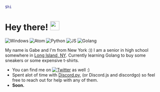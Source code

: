 ```bash
$hi
```

# Hey there! <img src="https://raw.githubusercontent.com/MartinHeinz/MartinHeinz/master/wave.gif" width="30px">

![Windows](https://img.shields.io/badge/OS-Windows-informational?style=flat&logo=windows&logoColor=white&color=2bbc8a)
![Atom](https://img.shields.io/badge/Editor-Atom-informational?style=flat&logo=atom&logoColor=white&color=2bbc8a)
![Python](https://img.shields.io/badge/Code-Python-informational?style=flat&logo=python&logoColor=white&color=2bbc8a)
![JS](https://img.shields.io/badge/Code-JavaScript-informational?style=flat&logo=javascript&logoColor=white&color=2bbc8a)
![Golang](https://img.shields.io/badge/Code-Golang-informational?style=flat&logo=go&logoColor=white&color=2bbc8a)

My name is Gabe and I'm from New York :)) I am a senior in high school somewhere in [Long Island, NY](https://www.google.com/maps/place/Long+Island/@40.8507469,-73.5108529,9z/data=!3m1!4b1!4m5!3m4!1s0x89e84454e1eea5cb:0x1df7f96186940d18!8m2!3d40.789142!4d-73.134961). Currently learning Golang to buy some sneakers or some expensive t-shirts.


- You can find me on [![Twitter][1.2]][1] as well :)
- Spent alot of time with [Discord.py](https://discordpy.readthedocs.io/en/stable/#), (or Discord.js and discordgo) so feel free to reach out for help with any of them.
- **Soon.**

<!-- Twitter info stuff -->
[1.2]: http://i.imgur.com/wWzX9uB.png
[1]: https://twitter.com/damngv
